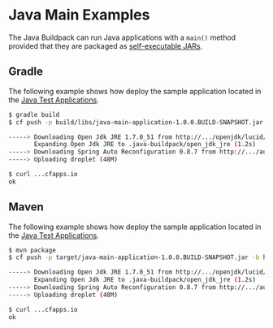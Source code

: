 # Java Main Examples
The Java Buildpack can run Java applications with a `main()` method provided that they are packaged as [self-executable JARs][e].

## Gradle
The following example shows how deploy the sample application located in the [Java Test Applications][j].

```bash
$ gradle build
$ cf push -p build/libs/java-main-application-1.0.0.BUILD-SNAPSHOT.jar -b https://github.com/cloudfoundry/java-buildpack.git

-----> Downloading Open Jdk JRE 1.7.0_51 from http://.../openjdk/lucid/x86_64/openjdk-1.7.0_51.tar.gz (0.0s)
       Expanding Open Jdk JRE to .java-buildpack/open_jdk_jre (1.2s)
-----> Downloading Spring Auto Reconfiguration 0.8.7 from http://.../auto-reconfiguration/auto-reconfiguration-0.8.7.jar (0.0s)
-----> Uploading droplet (48M)

$ curl ...cfapps.io
ok
```

## Maven
The following example shows how deploy the sample application located in the [Java Test Applications][j].

```bash
$ mvn package
$ cf push -p target/java-main-application-1.0.0.BUILD-SNAPSHOT.jar -b https://github.com/cloudfoundry/java-buildpack.git

-----> Downloading Open Jdk JRE 1.7.0_51 from http://.../openjdk/lucid/x86_64/openjdk-1.7.0_51.tar.gz (0.0s)
       Expanding Open Jdk JRE to .java-buildpack/open_jdk_jre (1.2s)
-----> Downloading Spring Auto Reconfiguration 0.8.7 from http://.../auto-reconfiguration/auto-reconfiguration-0.8.7.jar (0.0s)
-----> Uploading droplet (48M)

$ curl ...cfapps.io
ok
```

[e]: https://github.com/cloudfoundry/java-buildpack/blob/master/docs/container-java_main.md
[j]: https://github.com/cloudfoundry/java-test-applications/tree/master/java-main-application
